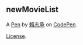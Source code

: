newMovieList
------------


A [Pen](https://codepen.io/JerryLAI/pen/KKwvLLZ) by [賴志承](https://codepen.io/JerryLAI) on [CodePen](https://codepen.io).

[License](https://codepen.io/JerryLAI/pen/KKwvLLZ/license).